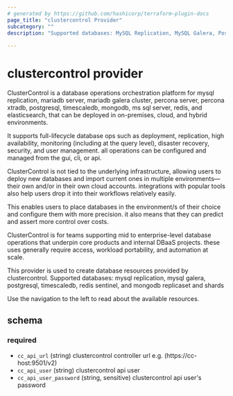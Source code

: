 ```yaml
---
# generated by https://github.com/hashicorp/terraform-plugin-docs
page_title: "clustercontrol Provider"
subcategory: ""
description: "Supported databases: MySQL Replication, MySQL Galera, PostgreSQL, TimeScaleDB, Redis Sentinel, and MongoDB ReplicaSet and Shards"
  
---
```


# clustercontrol provider

ClusterControl is a database operations orchestration platform for 
mysql replication, mariadb server, mariadb galera cluster, percona server, 
percona xtradb, postgresql, timescaledb, mongodb, ms sql server, redis, and elasticsearch, 
that can be deployed in on-premises, cloud, and hybrid environments.

It supports full-lifecycle database ops such as deployment, replication, high availability, 
monitoring (including at the query level), disaster recovery, security, and user management. 
all operations can be configured and managed from the gui, cli, or api.

ClusterControl is not tied to the underlying infrastructure, allowing users to deploy new databases and 
import current ones in multiple environments—their own and/or in their own cloud accounts. 
integrations with popular tools also help users drop it into their workflows relatively easily.

This enables users to place databases in the environment/s of their choice and configure them with more precision. 
it also means that they can predict and assert more control over costs.

ClusterControl is for teams supporting mid to enterprise-level database operations that underpin core products and internal DBaaS projects.
these uses generally require access, workload portability, and automation at scale.

This provider is used to create database resources provided by clustercontrol. 
Supported databases: mysql replication, mysql galera, postgresql, timescaledb, redis sentinel, and mongodb replicaset and shards

Use the navigation to the left to read about the available resources.




<!-- schema generated by tfplugindocs -->
## schema

### required

- `cc_api_url` (string) clustercontrol controller url e.g. (https://cc-host:9501/v2)
- `cc_api_user` (string) clustercontrol api user
- `cc_api_user_password` (string, sensitive) clustercontrol api user's password
